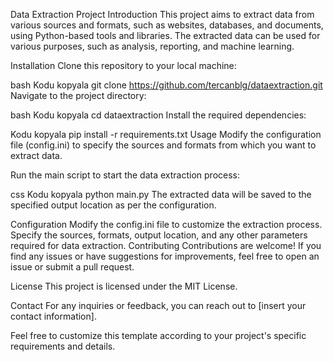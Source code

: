 Data Extraction Project
Introduction
This project aims to extract data from various sources and formats, such as websites, databases, and documents, using Python-based tools and libraries. The extracted data can be used for various purposes, such as analysis, reporting, and machine learning.

Installation
Clone this repository to your local machine:

bash
Kodu kopyala
git clone https://github.com/tercanblg/dataextraction.git
Navigate to the project directory:

bash
Kodu kopyala
cd dataextraction
Install the required dependencies:

Kodu kopyala
pip install -r requirements.txt
Usage
Modify the configuration file (config.ini) to specify the sources and formats from which you want to extract data.

Run the main script to start the data extraction process:

css
Kodu kopyala
python main.py
The extracted data will be saved to the specified output location as per the configuration.

Configuration
Modify the config.ini file to customize the extraction process.
Specify the sources, formats, output location, and any other parameters required for data extraction.
Contributing
Contributions are welcome! If you find any issues or have suggestions for improvements, feel free to open an issue or submit a pull request.

License
This project is licensed under the MIT License.

Contact
For any inquiries or feedback, you can reach out to [insert your contact information].

Feel free to customize this template according to your project's specific requirements and details.
